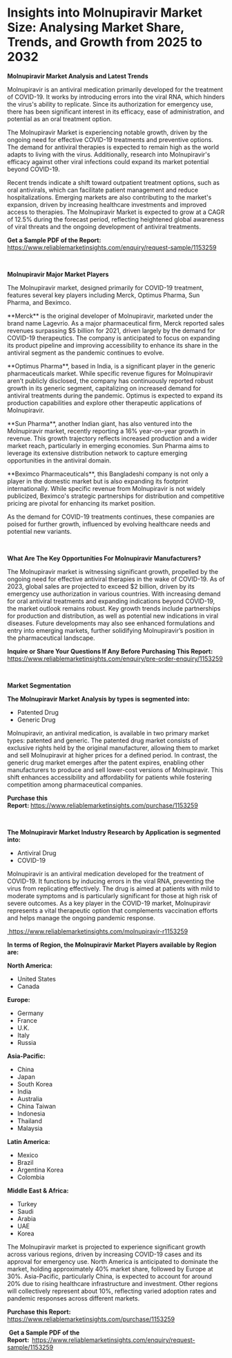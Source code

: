 <p><h1>Insights into Molnupiravir Market Size: Analysing Market Share, Trends, and Growth from 2025 to 2032</h1></p><p><strong>Molnupiravir Market Analysis and Latest Trends</strong></p>
<p><p>Molnupiravir is an antiviral medication primarily developed for the treatment of COVID-19. It works by introducing errors into the viral RNA, which hinders the virus's ability to replicate. Since its authorization for emergency use, there has been significant interest in its efficacy, ease of administration, and potential as an oral treatment option.</p><p>The Molnupiravir Market is experiencing notable growth, driven by the ongoing need for effective COVID-19 treatments and preventive options. The demand for antiviral therapies is expected to remain high as the world adapts to living with the virus. Additionally, research into Molnupiravir's efficacy against other viral infections could expand its market potential beyond COVID-19.</p><p>Recent trends indicate a shift toward outpatient treatment options, such as oral antivirals, which can facilitate patient management and reduce hospitalizations. Emerging markets are also contributing to the market's expansion, driven by increasing healthcare investments and improved access to therapies. The Molnupiravir Market is expected to grow at a CAGR of 12.5% during the forecast period, reflecting heightened global awareness of viral threats and the ongoing development of antiviral treatments.</p></p>
<p><strong>Get a Sample PDF of the Report:&nbsp;</strong> <a href="https://www.reliablemarketinsights.com/enquiry/request-sample/1153259?utm_campaign=3093&utm_medium=2&utm_source=Github&utm_content=ia&utm_term=19042025&utm_id=molnupiravir">https://www.reliablemarketinsights.com/enquiry/request-sample/1153259</a></p>
<p>&nbsp;</p>
<p><strong>Molnupiravir Major Market Players</strong></p>
<p><p>The Molnupiravir market, designed primarily for COVID-19 treatment, features several key players including Merck, Optimus Pharma, Sun Pharma, and Beximco. </p><p>**Merck** is the original developer of Molnupiravir, marketed under the brand name Lagevrio. As a major pharmaceutical firm, Merck reported sales revenues surpassing $5 billion for 2021, driven largely by the demand for COVID-19 therapeutics. The company is anticipated to focus on expanding its product pipeline and improving accessibility to enhance its share in the antiviral segment as the pandemic continues to evolve.</p><p>**Optimus Pharma**, based in India, is a significant player in the generic pharmaceuticals market. While specific revenue figures for Molnupiravir aren’t publicly disclosed, the company has continuously reported robust growth in its generic segment, capitalizing on increased demand for antiviral treatments during the pandemic. Optimus is expected to expand its production capabilities and explore other therapeutic applications of Molnupiravir.</p><p>**Sun Pharma**, another Indian giant, has also ventured into the Molnupiravir market, recently reporting a 16% year-on-year growth in revenue. This growth trajectory reflects increased production and a wider market reach, particularly in emerging economies. Sun Pharma aims to leverage its extensive distribution network to capture emerging opportunities in the antiviral domain.</p><p>**Beximco Pharmaceuticals**, this Bangladeshi company is not only a player in the domestic market but is also expanding its footprint internationally. While specific revenue from Molnupiravir is not widely publicized, Beximco's strategic partnerships for distribution and competitive pricing are pivotal for enhancing its market position.</p><p>As the demand for COVID-19 treatments continues, these companies are poised for further growth, influenced by evolving healthcare needs and potential new variants.</p></p>
<p>&nbsp;</p>
<p><strong>What Are The Key Opportunities For Molnupiravir Manufacturers?</strong></p>
<p><p>The Molnupiravir market is witnessing significant growth, propelled by the ongoing need for effective antiviral therapies in the wake of COVID-19. As of 2023, global sales are projected to exceed $2 billion, driven by its emergency use authorization in various countries. With increasing demand for oral antiviral treatments and expanding indications beyond COVID-19, the market outlook remains robust. Key growth trends include partnerships for production and distribution, as well as potential new indications in viral diseases. Future developments may also see enhanced formulations and entry into emerging markets, further solidifying Molnupiravir’s position in the pharmaceutical landscape.</p></p>
<p><strong>Inquire or Share Your Questions If Any Before Purchasing This Report:</strong> <a href="https://www.reliablemarketinsights.com/enquiry/pre-order-enquiry/1153259?utm_campaign=3093&utm_medium=2&utm_source=Github&utm_content=ia&utm_term=19042025&utm_id=molnupiravir">https://www.reliablemarketinsights.com/enquiry/pre-order-enquiry/1153259</a></p>
<p>&nbsp;</p>
<p><strong>Market Segmentation</strong></p>
<p><strong>The Molnupiravir Market Analysis by types is segmented into:</strong></p>
<p><ul><li>Patented Drug</li><li>Generic Drug</li></ul></p>
<p><p>Molnupiravir, an antiviral medication, is available in two primary market types: patented and generic. The patented drug market consists of exclusive rights held by the original manufacturer, allowing them to market and sell Molnupiravir at higher prices for a defined period. In contrast, the generic drug market emerges after the patent expires, enabling other manufacturers to produce and sell lower-cost versions of Molnupiravir. This shift enhances accessibility and affordability for patients while fostering competition among pharmaceutical companies.</p></p>
<p><strong>Purchase this Report:&nbsp;</strong><a href="https://www.reliablemarketinsights.com/purchase/1153259?utm_campaign=3093&utm_medium=2&utm_source=Github&utm_content=ia&utm_term=19042025&utm_id=molnupiravir">https://www.reliablemarketinsights.com/purchase/1153259</a></p>
<p>&nbsp;</p>
<p><strong>The Molnupiravir Market Industry Research by Application is segmented into:</strong></p>
<p><ul><li>Antiviral Drug</li><li>COVID-19</li></ul></p>
<p><p>Molnupiravir is an antiviral medication developed for the treatment of COVID-19. It functions by inducing errors in the viral RNA, preventing the virus from replicating effectively. The drug is aimed at patients with mild to moderate symptoms and is particularly significant for those at high risk of severe outcomes. As a key player in the COVID-19 market, Molnupiravir represents a vital therapeutic option that complements vaccination efforts and helps manage the ongoing pandemic response.</p></p>
<p><a href="https://www.reliablemarketinsights.com/molnupiravir-r1153259?utm_campaign=3093&utm_medium=2&utm_source=Github&utm_content=ia&utm_term=19042025&utm_id=molnupiravir">&nbsp;https://www.reliablemarketinsights.com/molnupiravir-r1153259</a></p>
<p><strong>In terms of Region, the Molnupiravir Market Players available by Region are:</strong></p>
<p>
    <p> <strong> North America: </strong>
        <ul>
            <li>United States</li>
            <li>Canada</li>
        </ul>
        </p> 
    <p> <strong> Europe: </strong>
        <ul>
            <li>Germany</li>
            <li>France</li>
            <li>U.K.</li>
            <li>Italy</li>
            <li>Russia</li>
        </ul>
        </p> 
    <p> <strong> Asia-Pacific: </strong>
        <ul>
            <li>China</li>
            <li>Japan</li>
            <li>South Korea</li>
            <li>India</li>
            <li>Australia</li>
            <li>China Taiwan</li>
            <li>Indonesia</li>
            <li>Thailand</li>
            <li>Malaysia</li>
        </ul>
        </p> 
    <p> <strong> Latin America: </strong>
        <ul>
            <li>Mexico</li>
            <li>Brazil</li>
            <li>Argentina Korea</li>
            <li>Colombia</li>
        </ul>
        </p> 
    <p> <strong> Middle East & Africa: </strong>
        <ul>
            <li>Turkey</li>
            <li>Saudi</li>
            <li>Arabia</li>
            <li>UAE</li>
            <li>Korea</li>
        </ul>
    </p>
    </p>
<p><p>The Molnupiravir market is projected to experience significant growth across various regions, driven by increasing COVID-19 cases and its approval for emergency use. North America is anticipated to dominate the market, holding approximately 40% market share, followed by Europe at 30%. Asia-Pacific, particularly China, is expected to account for around 20% due to rising healthcare infrastructure and investment. Other regions will collectively represent about 10%, reflecting varied adoption rates and pandemic responses across different markets.</p></p>
<p><strong>Purchase this Report: </strong><a href="https://www.reliablemarketinsights.com/purchase/1153259?utm_campaign=3093&utm_medium=2&utm_source=Github&utm_content=ia&utm_term=19042025&utm_id=molnupiravir">https://www.reliablemarketinsights.com/purchase/1153259</a></p>
<p>&nbsp;<strong>Get a Sample PDF of the Report:&nbsp;&nbsp;</strong><a href="https://www.reliablemarketinsights.com/enquiry/request-sample/1153259?utm_campaign=3093&utm_medium=2&utm_source=Github&utm_content=ia&utm_term=19042025&utm_id=molnupiravir">https://www.reliablemarketinsights.com/enquiry/request-sample/1153259</a></p>
<p><strong></strong></p>
<p><p></p><p></p><p></p></p>
